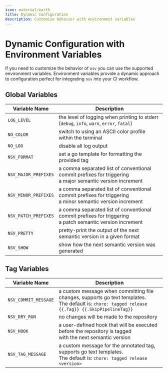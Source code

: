 ```yaml
---
icon: material/earth
title: Dynamic Configuration
description: Customize behavior with environment variables
---
```


# Dynamic Configuration with Environment Variables

If you need to customize the behavior of `nsv` you can use the supported environment variables. Environment variables provide a dynamic approach to configuration perfect for integrating `nsv` into your CI workflow.

## Global Variables

| Variable Name        | Description                                                                                                   |
| -------------------- | ------------------------------------------------------------------------------------------------------------- |
| `LOG_LEVEL`          | the level of logging when printing to stderr <br/>(`debug`, `info`, `warn`, `error`, `fatal`)                 |
| `NO_COLOR`           | switch to using an ASCII color profile within the terminal                                                    |
| `NO_LOG`             | disable all log output                                                                                        |
| `NSV_FORMAT`         | set a go template for formatting the provided tag                                                             |
| `NSV_MAJOR_PREFIXES` | a comma separated list of conventional commit prefixes for triggering <br/>a major semantic version increment |
| `NSV_MINOR_PREFIXES` | a comma separated list of conventional commit prefixes for triggering <br/>a minor semantic version increment |
| `NSV_PATCH_PREFIXES` | a comma separated list of conventional commit prefixes for triggering <br/>a patch semantic version increment |
| `NSV_PRETTY`         | pretty-print the output of the next semantic version in a given format                                        |
| `NSV_SHOW`           | show how the next semantic version was generated                                                              |

## Tag Variables

| Variable Name        | Description                                                                                                                                           |
| -------------------- | ----------------------------------------------------------------------------------------------------------------------------------------------------- |
| `NSV_COMMIT_MESSAGE` | a custom message when committing file changes, supports go text templates.<br />The default is: `chore: tagged release {{.Tag}} {{.SkipPipelineTag}}` |
| `NSV_DRY_RUN`        | no changes will be made to the repository                                                                                                             |
| `NSV_HOOK`           | a user-defined hook that will be executed before the repository is tagged<br />with the next semantic version                                         |
| `NSV_TAG_MESSAGE`    | a custom message for the annotated tag, supports go text templates.<br />The default is: `chore: tagged release <version>`                            |
